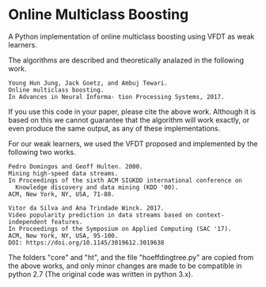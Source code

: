 # Online Multiclass Boosting
A Python implementation of online multiclass boosting using VFDT as weak learners. 

The algorithms are described and theoretically analazed in the following work. 
```
Young Hun Jung, Jack Goetz, and Ambuj Tewari. 
Online multiclass boosting.
In Advances in Neural Informa- tion Processing Systems, 2017.
```

If you use this code in your paper, please cite the above work. Although it is based on this we cannot guarantee that the algorithm will work exactly, or even produce the same output, as any of these implementations.

For our weak learners, we used the VFDT proposed and implemented by the following two works. 

```
Pedro Domingos and Geoff Hulten. 2000. 
Mining high-speed data streams.
In Proceedings of the sixth ACM SIGKDD international conference on
  Knowledge discovery and data mining (KDD '00). 
ACM, New York, NY, USA, 71-80.
```

```
Vitor da Silva and Ana Trindade Winck. 2017.
Video popularity prediction in data streams based on context-independent features. 
In Proceedings of the Symposium on Applied Computing (SAC '17). 
ACM, New York, NY, USA, 95-100. 
DOI: https://doi.org/10.1145/3019612.3019638
```

The folders "core" and "ht", and the file "hoeffdingtree.py" are copied from the above works, and only minor changes are made to be compatible in python 2.7 (The original code was written in python 3.x). 